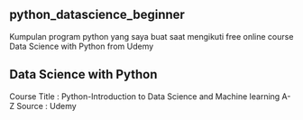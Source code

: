 ## python_datascience_beginner

Kumpulan program python yang saya buat saat mengikuti free online course Data Science with Python from Udemy

## Data Science with Python

Course Title : Python-Introduction to Data Science and Machine learning A-Z
Source : Udemy
